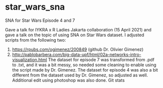 # star_wars_sna
SNA for Star Wars Episode 4 and 7

Gave a talk for IYKRA x R Ladies Jakarta collaboration (15 April 2021) and gave a talk on the topic of using SNA on Star Wars dataset. I adjusted scripts from the following two:
1. https://rpubs.com/ogimenez/200849 (github Dr. Olivier Gimenez)
2. http://pablobarbera.com/big-data-upf/html/02a-networks-intro-visualization.html
The dataset for episode 7 was transformed from .pdf to .txt, and it was a bit messy, so needed some cleaning to enable using the script made by Dr. Gimenez. The dataset for episode 4 was also a bit different from the dataset used by Dr. Gimenez, so adjusted as well. Additional edit using photoshop was also done.
Git stats
